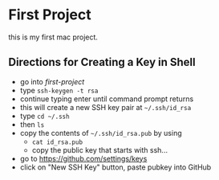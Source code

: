# First Project 

this is my first mac project.

## Directions for Creating a Key in Shell 

- go into _first-project_
- type `ssh-keygen -t rsa`
- continue typing enter until command prompt returns
- this will create a new SSH key pair at `~/.ssh/id_rsa`
- type `cd ~/.ssh`
- then `ls`
- copy the contents of `~/.ssh/id_rsa.pub` by using 
  - `cat id_rsa.pub`
  - copy the public key that starts with ssh...
- go to https://github.com/settings/keys 
- click on "New SSH Key" button, paste pubkey into GitHub
